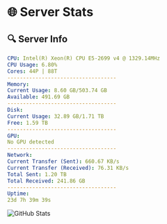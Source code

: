 # 🌐 Server Stats
## 🔍 Server Info
```yaml
CPU: Intel(R) Xeon(R) CPU E5-2699 v4 @ 1329.14MHz
CPU Usage: 6.80%
Cores: 44P | 88T
-----------------------------------
Memory:
Current Usage: 8.60 GB/503.74 GB
Available: 491.69 GB
-----------------------------------
Disk:
Current Usage: 32.89 GB/1.71 TB
Free: 1.59 TB
-----------------------------------
GPU:
No GPU detected
-----------------------------------
Network:
Current Transfer (Sent): 660.67 KB/s
Current Transfer (Received): 76.31 KB/s
Total Sent: 1.20 TB
Total Received: 241.86 GB
-----------------------------------
Uptime:
23d 7h 39m 39s
```
![GitHub Stats](https://img.shields.io/badge/Updated-2025-05-13_00:48:27-blue)